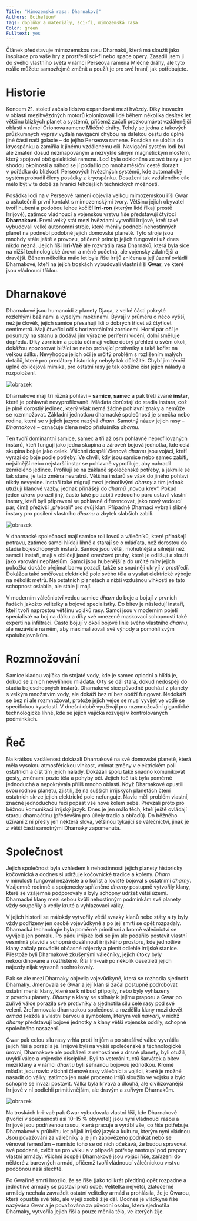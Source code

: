 ```yaml
---
Title: "Mimozemská rasa: Dharnakové"
Authors: Ecthelion²
Tags: doplňky a materiály, sci-fi, mimozemská rasa
Color: green
Fulltext: yes
---
```

Článek představuje mimozemskou rasu Dharnaků, která má sloužit jako inspirace pro vaše hry z prostředí sci-fi nebo space opery. Zasadil jsem ji do svého vlastního světa v rámci Perseova ramena Mléčné dráhy, ale tyto reálie můžete samozřejmě změnit a použít je pro své hraní, jak potřebujete.

# Historie

Koncem 21. století začalo lidstvo expandovat mezi hvězdy. Díky inovacím v oblasti mezihvězdných motorů kolonizovali lidé během několika desítek let většinu blízkých planet a systémů, přičemž začali prozkoumávat vzdálenější oblasti v rámci Orionova ramene Mléčné dráhy. Tehdy se jedna z takových průzkumných výprav vydala navigační chybou na dalekou cestu do úplně jiné části naší galaxie – do jejího Perseova ramene. Posádka se uložila do kryospánku a zamířila k jinému vzdálenému cíli. Navigační systém lodi byl ale zmaten dosud nezmapovaným a nezvykle silným magnetickým mostem, který spojoval obě galaktická ramena. Loď byla odkloněna ze své trasy a jen shodou okolností a náhod se jí podařilo po mnohaměsíční cestě dorazit v pořádku do blízkosti Perseových hvězdných systémů, kde automatický systém probudil členy posádky z kryospánku. Dosažení tak vzdáleného cíle mělo být v té době za hranicí tehdejších technických možností.

Posádka lodi na v Perseově rameni objevila velkou mimozemskou říši Gwar a uskutečnili první kontakt s mimozemskými tvory. Většinu jejich obyvatel tvoří hubení a podobou lehce kočičí __Irri-ron__ (kterým lidé říkají prostě Irrijové), zatímco vládnoucí a vojenskou vrstvu říše představují čtyřocí __Dharnakové__. První velký stát mezi hvězdami vytvořili Irrijové, kteří také vybudovali velké autonomní stroje, které měnily podnebí nehostinných planet na podnebí podobné jejich domovské planetě. Tyto stroje jsou mnohdy stále ještě v provozu, přičemž princip jejich fungování už dnes nikdo nezná. Jejich říši __Irri-Vaë__ ale rozvrátila rasa Dharnaků, která byla sice na nižší technologické úrovni a méně početná, ale vojensky zdatnější a dravější. Během několika málo let byla říše Irrijů zničena a její území ovládli Dharnakové, kteří na jejích troskách vybudovali vlastní říši __Gwar__, ve které jsou vládnoucí třídou.

# Dharnakové

Dharnakové jsou humanoidi z planety Djaqa, z velké části pokryté rozlehlými bažinami a kyselými mokřinami. Bývají v průměru o něco vyšší, než je člověk, jejich samice přesahují lidi o dobrých třicet až čtyřicet centimetrů. Mají čtveřici očí s horizontálními zornicemi. Horní pár očí je posunutý na stranu a dodává jim výrazné periferní vidění, dolní směřuje dopředu. Díky zornicím a počtu očí mají velice dobrý přehled o svém okolí, dokážou zpozorovat blížící se nebo prchající protivníky a také kořist na velkou dálku. Nevýhodou jejich očí je určitý problém s rozlišením malých detailů, které pro predátory historicky nebyly tak důležité. Chybí jim téměř úplně obličejová mimika, pro ostatní rasy je tak obtížné číst jejich nálady a rozpoložení.

![obrazek](science-fiction-181902-opt.jpg)

Dharnakové mají tři různá pohlaví – __samice__, __samec__ a pak třetí zvané __instar__, které je pohlavně nevyprofilované. Mláďata dorůstají do stadia instara, což je plně dorostlý jedinec, který však nemá žádné pohlavní znaky a nemůže se rozmnožovat. Základní jednotkou dharnacké společnosti je smečka nebo rodina, která se v jejich jazyce nazývá _dharn_. Samotný název jejich rasy – _Dharnakové_ – označuje člena nebo příslušníka _dharnu_.

Ten tvoří dominantní samice, samec a tři až osm pohlavně neprofilovaných instarů, kteří fungují jako jedna skupina a zároveň bojová jednotka, kde celá skupina bojuje jako celek. Všichni dospělí členové _dharnu_ jsou vojáci, kteří vyrazí do boje podle potřeby. Ve chvíli, kdy jsou samice nebo samec zabiti, nejsilnější nebo nejstarší instar se pohlavně vyprofiluje, aby nahradil zemřelého jedince. Profilují se na základě společenské potřeby, a jakmile se tak stane, je tato změna nevratná. Většina instarů se však do jiného pohlaví nikdy nevyvine. Instaři také migrují mezi jednotlivými _dharny_ a tím jednak utužují klanové vazby, jednak přinášejí do _dharnů_ „novou krev“. Pokud jeden _dharn_ porazil jiný, často také po zabití vedoucího páru ustavil vlastní instary, kteří byli připraveni se pohlavně diferencovat, jako nový vedoucí pár, čímž přeživší „přebrali“ pro svůj klan. Případně Dharnaci vybrali slibné instary pro posílení vlastního _dharnu_ a zbytek slabších zabili.

![obrazek](science-fiction-165504-opt.jpg)

V dharnacké společnosti mají samice roli lovců a válečníků, které přinášejí potravu, zatímco samci hlídají líhně a starají se o mláďata, než dorostou do stádia bojeschopných instarů. Samice jsou větší, mohutnější a silnější než samci i instaři, mají v obličeji jasně oranžové pruhy, které je odlišují a slouží jako varování nepřátelům. Samci jsou hubenější a do určité míry jejich pokožka dokáže přejímat barvu pozadí, takže se snadněji ukryjí v prostředí. Dokážou také směřovat elektrické pole svého těla a vysílat elektrické výboje na několik metrů. Na ostatních planetách s nižší vzdušnou vlhkostí se tato schopnost oslabila, ale stále ji mají.

V moderním válečnictví vedou samice _dharn_ do boje a bojují v prvních řadách jakožto velitelky a bojové specialistky. Do bitev je následují instaři, kteří tvoří naprostou většinu vojáků rasy. Samci jsou v moderním pojetí specialisté na boj na dálku a díky své omezené maskovací schopnosti také experti na infiltraci. Často bojují v okolí bojové linie svého vlastního _dharnu_, ale nezávisle na něm, aby maximalizovali své výhody a pomohli svým spolubojovníkům.

# Rozmnožování

Samice kladou vajíčka do stojaté vody, kde je samec oplodní a hlídá je, dokud se z nich nevylíhnou mláďata. O ty se dál stará, dokud nedospějí do stadia bojeschopných instarů. Dharnakové sice původně pochází z planety s velkým množstvím vody, ale dokáží bez ní bez obtíží fungovat. Nedokáží se bez ní ale rozmnožovat, protože jejich vejce se musí vyvíjet ve vodě se specifickou kyselostí. V dnešní době využívají pro rozmnožování gigantické technologické líhně, kde se jejich vajíčka rozvíjejí v kontrolovaných podmínkách.

# Řeč

Na krátkou vzdálenost dokázali Dharnakové na své domovské planetě, která měla vysokou atmosférickou vlhkost, vnímat změny v elektrickém poli ostatních a číst tím jejich nálady. Dokázali spolu také snadno komunikovat gesty, změnami pozic těla a pohyby očí. Jejich řeč tak byla poměrně jednoduchá a nepokrývala příliš mnoho oblastí. Když Dharnakové opustili svou rodnou planetu, zjistili, že na sušších irrijských planetách čtení ostatních skrze jejich elektrické pole nefunguje. Navíc měli problém vlastní, značně jednoduchou řečí popsat vše nové kolem sebe. Převzali proto pro běžnou komunikaci irrijský jazyk. Dnes je jen málo těch, kteří ještě ovládají starou dharnačtinu (především pro účely tradic a obřadů). Do běžného užívání z ní přešly jen některá slova, většinou týkající se válečnictví, jinak je z větší části samotnými Dharnaky zapomenuta.

# Společnost

Jejich společnost byla vzhledem k nehostinnosti jejich planety historicky kočovnická a dodnes si udržuje kočovnické tradice a kořeny. _Dharn_ v minulosti fungoval nezávisle a o kořist a loviště bojoval s ostatními _dharny_. Vzájemně rodinně a spojenecky spřízněné _dharny_ postupně vytvořily klany, které se vzájemně podporovaly a byly schopny udržet větší území. Dharnacké klany mezi sebou kvůli nehostinným podmínkám své planety vždy soupeřily a vedly kruté a vyhlazovací války.

V jejich historii se málokdy vytvořily větší svazky klanů nebo státy a ty byly vždy podřízeny jen osobě vojevůdkyně a po její smrti se opět rozpadaly. Dharnacká technologie byla poměrně primitivní a kromě válečnictví se vyvíjela jen pomalu. Po pádu irrijské lodi se jim ale podařilo postavit vlastní vesmírná plavidla schopná dosáhnout irrijského prostoru, kde jednotlivé klany začaly provádět občasné nájezdy a plenit odlehlé irrijské stanice. Přestože byli Dharnakové zkušenými válečníky, jejich útoky byly nekoordinované a roztříštěné. Říši Irri-vaë po několik desetiletí jejich nájezdy nijak výrazně neohrožovaly.

Pak se ale mezi Dharnaky objevila vojevůdkyně, která se rozhodla sjednotit Dharnaky. Jmenovala se Gwar a její klan si začal postupně podrobovat ostatní menší klany, které se k ní buď připojily, nebo byly vyhlazeny z povrchu planety. _Dharny_ a klany se sbíhaly k jejímu praporu a Gwar po zuřivé válce porazila své protivníky a sjednotila sílu celé rasy pod své velení. Zreformovala dharnackou společnost a rozdělila klany mezi devět _armád_ (každá s vlastní barvou a symbolem, kterým velí _nawar_), v nichž _dharny_ představují bojové jednotky a klany větší vojenské oddíly, schopné společného nasazení.

Gwar pak celou sílu rasy vrhla proti Irrijům a po strašlivé válce vyvrátila jejich říši a porazila je. Irrijové byli na vyšší společenské a technologické úrovni, Dharnakové ale pocházeli z nehostinné a drsné planety, byli otužilí, uvyklí válce a vojenské disciplíně. Byli to veteráni tuctů šarvátek a bitev mezi klany a v rámci _dharnu_ byli sehranou bojovou jednotkou. Kromě mláďat jsou navíc všichni členové rasy válečníci a vojáci, které je možné nasadit do války, zatímco jen malé procento Irrijů sloužilo ve vojsku a bylo schopné se invazi postavit. Válka byla krvavá a dlouhá, ale civilizovanější Irrijové v ní podlehli primitivnějším, ale dravým a zuřivým Dharnakům.

![obrazek](science-fiction-197815-opt.jpg)

Na troskách Irri-vaë pak Gwar vybudovala vlastní říši, kde Dharnakové (tvořící v současnosti asi 10–15 % obyvatel) jsou nyní vládnoucí rasou a Irrijové jsou podřízenou rasou, která pracuje a vyrábí vše, co říše potřebuje. Dharnakové v průběhu let přijali irrijský jazyk a kulturu, kterým nyní vládnou. Jsou považováni za válečníky a je jim zapovězeno podnikat nebo se věnovat řemeslům – namísto toho se od nich očekává, že budou spravovat své poddané, cvičit se pro válku a v případě potřeby nastoupí pod prapory vlastní armády. Všichni dospělí Dharnakové jsou vojáci říše, zařazeni do některé z barevných armád, přičemž tvoří vládnoucí válečnickou vrstvu podobnou naší šlechtě.

Po Gwařině smrti hrozilo, že se říše (jako tolikrát předtím) opět rozpadne a jednotlivé armády se postaví proti sobě. Velitelka největší, zlatočerné armády nechala zavraždit ostatní velitelky armád a prohlásila, že je Gwarou, která opustila své tělo, ale v její osobě žije dál. Dodnes je vládkyně říše nazývána Gwar a je považována za původní osobu, která sjednotila Dharnaky, vytvořila jejich říši a pouze měnila těla, ve kterých žije.
